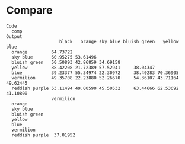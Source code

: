 # Compare

    Code
      comp
    Output
                        black   orange sky blue bluish green   yellow     blue
      orange         64.73722                                                 
      sky blue       60.95275 53.61496                                        
      bluish green   50.50893 42.86859 34.69158                               
      yellow         88.42208 21.72389 57.52941     38.04347                  
      blue           39.23377 55.34974 22.30972     38.40283 70.36905         
      vermilion      49.35708 22.23880 52.26670     54.36107 43.71164 49.62445
      reddish purple 53.11494 49.00590 45.50532     63.44666 62.53692 41.10800
                     vermilion
      orange                  
      sky blue                
      bluish green            
      yellow                  
      blue                    
      vermilion               
      reddish purple  37.01952

